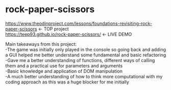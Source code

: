 # rock-paper-scissors
https://www.theodinproject.com/lessons/foundations-revisiting-rock-paper-scissors <- TOP project </br>
https://teep93.github.io/rock-paper-scissors/ <- LIVE DEMO

Main takeaways from this project:</br>
-The game was initially only played in the console so going back and adding a GUI helped me better understand some fundamental and basic refactoring</br>
-Gave me a better understanding of functions, different ways of calling them and a practical use for parameters and arguments</br>
-Basic knowledge and application of DOM manipulation</br>
-A much better understanding of how to think more computational with my coding approach as this was a huge blocker for me initially </br>






